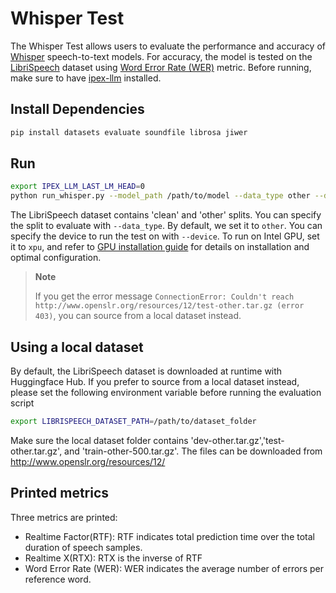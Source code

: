 # Whisper Test
The Whisper Test allows users to evaluate the performance and accuracy of [Whisper](https://huggingface.co/openai/whisper-base) speech-to-text models.
For accuracy, the model is tested on the [LibriSpeech](https://huggingface.co/datasets/librispeech_asr) dataset using [Word Error Rate (WER)](https://github.com/huggingface/evaluate/tree/main/metrics/wer) metric.
Before running, make sure to have [ipex-llm](../../../README.md) installed.

## Install Dependencies
```bash
pip install datasets evaluate soundfile librosa jiwer
```

## Run
```bash
export IPEX_LLM_LAST_LM_HEAD=0
python run_whisper.py --model_path /path/to/model --data_type other --device cpu
```

The LibriSpeech dataset contains 'clean' and 'other' splits. 
You can specify the split to evaluate with ```--data_type```.
By default, we set it to ```other```.
You can specify the device to run the test on with  ```--device```.
To run on Intel GPU, set it to ```xpu```, and refer to [GPU installation guide](https://ipex-llm.readthedocs.io/en/latest/doc/LLM/Overview/install_gpu.html) for details on installation and optimal configuration.


> **Note**
>
> If you get the error message `ConnectionError: Couldn't reach http://www.openslr.org/resources/12/test-other.tar.gz (error 403)`, you can source from a local dataset instead.

## Using a local dataset
By default, the LibriSpeech dataset is downloaded at runtime with Huggingface Hub. If you prefer to source from a local dataset instead, please set the following environment variable before running the evaluation script

```bash
export LIBRISPEECH_DATASET_PATH=/path/to/dataset_folder
```

Make sure the local dataset folder contains 'dev-other.tar.gz','test-other.tar.gz', and 'train-other-500.tar.gz'. The files can be downloaded from http://www.openslr.org/resources/12/

## Printed metrics
Three metrics are printed:
- Realtime Factor(RTF): RTF indicates total prediction time over the total duration of speech samples.
- Realtime X(RTX): RTX is the inverse of RTF
- Word Error Rate (WER): WER indicates the average number of errors per reference word.